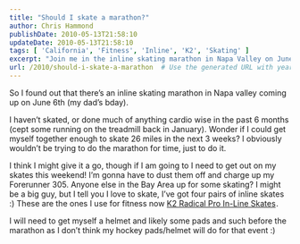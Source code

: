 ```yaml
---
title: "Should I skate a marathon?"
author: Chris Hammond
publishDate: 2010-05-13T21:58:10
updateDate: 2010-05-13T21:58:10
tags: [ 'California', 'Fitness', 'Inline', 'K2', 'Skating' ]
excerpt: "Join me in the inline skating marathon in Napa Valley on June 6th! Can I train in 3 weeks after not skating for months? Let's skate together!"
url: /2010/should-i-skate-a-marathon  # Use the generated URL with year
---
```

<p>So I found out that there’s an inline skating marathon in Napa valley coming up on June 6th (my dad’s bday). </p>  <p>I haven’t skated, or done much of anything cardio wise in the past 6 months (cept some running on the treadmill back in January). Wonder if I could get myself together enough to skate 26 miles in the next 3 weeks? I obviously wouldn’t be trying to do the marathon for time, just to do it.</p>  <p>I think I might give it a go, though if I am going to I need to get out on my skates this weekend! I’m gonna have to dust them off and charge up my Forerunner 305. Anyone else in the Bay Area up for some skating? I might be a big guy, but I tell you I love to skate, I’ve got four pairs of inline skates :) These are the ones I use for fitness now <a href="https://www.amazon.com/gp/product/B0015HPRLO?ie=UTF8&amp;tag=chrishammondc-20&amp;linkCode=as2&amp;camp=1789&amp;creative=390957&amp;creativeASIN=B0015HPRLO">K2 Radical Pro In-Line Skates</a><img style="border-bottom-style: none !important; border-right-style: none !important; margin: 0px; border-top-style: none !important; border-left-style: none !important" border="0" alt="" src="https://www.assoc-amazon.com/e/ir?t=chrishammondc-20&amp;l=as2&amp;o=1&amp;a=B0015HPRLO" width="1" height="1" />.</p>  <p>I will need to get myself a helmet and likely some pads and such before the marathon as I don’t think my hockey pads/helmet will do for that event :)</p>

